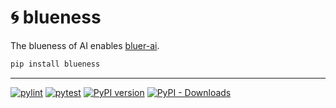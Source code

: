 # 🌀 blueness

The blueness of AI enables [bluer-ai](https://github.com/kamangir/bluer-ai).

```bash
pip install blueness
```

---

[![pylint](https://github.com/kamangir/blueness/actions/workflows/pylint.yml/badge.svg)](https://github.com/kamangir/blueness/actions/workflows/pylint.yml) [![pytest](https://github.com/kamangir/blueness/actions/workflows/pytest.yml/badge.svg)](https://github.com/kamangir/blueness/actions/workflows/pytest.yml) [![PyPI version](https://img.shields.io/pypi/v/blueness.svg)](https://pypi.org/project/blueness/) [![PyPI - Downloads](https://img.shields.io/pypi/dd/blueness)](https://pypistats.org/packages/blueness)
